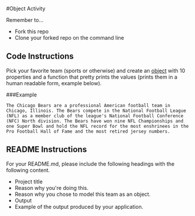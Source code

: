 #Object Activity

Remember to...
* Fork this repo
* Clone your forked repo on the command line

## Code Instructions
Pick your favorite team (sports or otherwise) and create an [object](https://developer.mozilla.org/en-US/docs/Web/JavaScript/Guide/Working_with_Objects) with 10 properties and a function that pretty prints the values (prints them in a human readable form, example below).

###Example
```
The Chicago Bears are a professional American football team in Chicago, Illinois. The Bears compete in the National Football League (NFL) as a member club of the league's National Football Conference (NFC) North division. The Bears have won nine NFL Championships and one Super Bowl and hold the NFL record for the most enshrinees in the Pro Football Hall of Fame and the most retired jersey numbers.
```

## README Instructions
For your README.md, please include the following headings with the following content.

* Project title
 * Reason why you're doing this.
 * Reason why you chose to model this team as an object.
* Output
 * Example of the output produced by your application.
